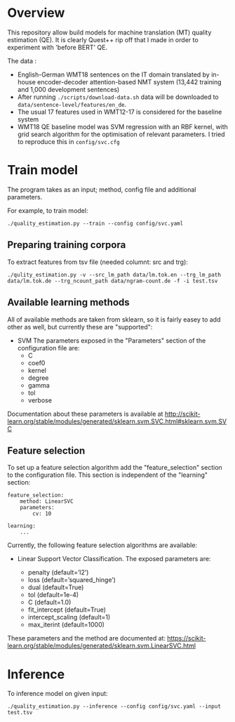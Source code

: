 # Overview
This repository allow build models for machine translation (MT) quality estimation (QE).
It is clearly Quest++ rip off that I made in order to experiment with 'before BERT' QE.

The data :
  * English-German WMT18 sentences on the IT domain translated by in-house encoder-decoder attention-based NMT system (13,442 training and 1,000 development sentences)
  * After running `./scripts/download-data.sh` data will be downloaded to `data/sentence-level/features/en_de`.
  * The usual 17 features used in WMT12-17 is considered for the baseline system
  * WMT18 QE baseline model was SVM regression with an RBF kernel, with grid search algorithm for the optimisation of relevant parameters. I tried to reproduce this in `config/svc.cfg`


# Train model
The program takes as an input; method, config file and additional parameters.

For example, to train model:
```
./quality_estimation.py --train --config config/svc.yaml
```
## Preparing training corpora
To extract features from tsv file (needed columnt: src and trg):
```
./qulity_estimation.py -v --src_lm_path data/lm.tok.en --trg_lm_path data/lm.tok.de --trg_ncount_path data/ngram-count.de -f -i test.tsv
```

## Available learning methods
All of available methods are taken from sklearn, so it is fairly easey to add other
as well, but currently these are "supported":

* SVM
The parameters exposed in the "Parameters" section of the configuration file are:
    - C
    - coef0
    - kernel
    - degree
    - gamma
    - tol
    - verbose

Documentation about these parameters is available at
http://scikit-learn.org/stable/modules/generated/sklearn.svm.SVC.html#sklearn.svm.SVC


## Feature selection
To set up a feature selection algorithm add the "feature_selection" section to the
configuration file. This section is independent of the "learning" section:

```
feature_selection:
    method: LinearSVC
    parameters:
        cv: 10

learning:
    ...
```

Currently, the following feature selection algorithms are available:

* Linear Support Vector Classification. The exposed parameters are:

    - penalty (default=’l2’)
    - loss (default=’squared_hinge’)
    - dual (default=True)
    - tol (default=1e-4)
    - C (default=1.0)
    - fit_intercept (default=True)
    - intercept_scaling (default=1)
    - max_iterint (default=1000)

These parameters and the method are documented at:
https://scikit-learn.org/stable/modules/generated/sklearn.svm.LinearSVC.html

# Inference
To inference model on given input:
```
./quality_estimation.py --inference --config config/svc.yaml --input test.tsv
```
